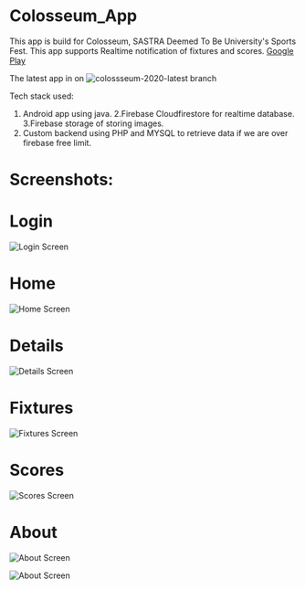 # Colosseum_App
This app is build for Colosseum, SASTRA Deemed To Be University's Sports Fest.
This app supports Realtime notification of fixtures and scores.
[Google Play](https://play.google.com/store/apps/details?id=colosseum19.a300dpi.colosseum2k19&hl=en)

The latest app in on ![colossseum-2020-latest branch](https://github.com/dsc-sastra-university/Colosseum_App/tree/colossseum-2020-latest)

Tech stack used:
1. Android app using java.
2.Firebase Cloudfirestore for realtime database.
3.Firebase storage of storing images.
4. Custom backend using PHP and MYSQL to retrieve data if we are over firebase free limit.

# Screenshots:
  # Login 
  ![Login Screen](https://drive.google.com/uc?id=12Qb9RNG6L06v-90hpjRCrVhZT8hxGceK)

  # Home
  ![Home Screen](https://drive.google.com/uc?id=1u1McM6nBUFbzfQ97WAst5Gpjj1uKxIni)
  
  # Details
  ![Details Screen](https://drive.google.com/uc?id=1RCswMq0qpqBkwklCsWjaJbGyvbHNsICt)
  
  # Fixtures
  ![Fixtures Screen](https://drive.google.com/uc?id=1WMrddJCz3fScPCXJuFMqv50-K6Q7tD1i)
  
  # Scores
  ![Scores Screen](https://drive.google.com/uc?id=1mUhsMETutZDiuG3tF_2NHrUU6X8KtIz0)
  
  # About
  ![About Screen](https://drive.google.com/uc?id=1ROTX0wbVgdlpYVHDwTuaeaD-8LOxIhop)
  
  ![About Screen](https://drive.google.com/uc?id=1qNE5jmninaVmJ0BiNGqDSFG7KsK0xWEE)
  
  

